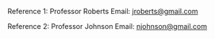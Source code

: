 Reference 1:
Professor Roberts
Email: jroberts@gmail.com

Reference 2:
Professor Johnson
Email: njohnson@gmail.com
